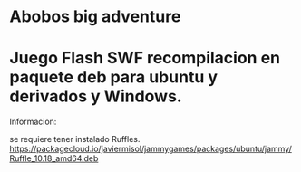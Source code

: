 # Abobos big adventure

# Juego Flash SWF recompilacion en paquete deb para ubuntu y derivados y Windows.

Informacion:

se requiere tener instalado Ruffles.
https://packagecloud.io/javiermisol/jammygames/packages/ubuntu/jammy/Ruffle_10.18_amd64.deb
